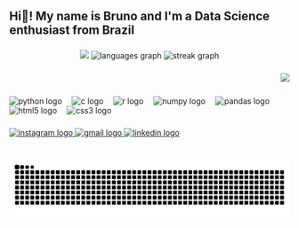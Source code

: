 <h2 align="left">Hi👋! My name is Bruno and I'm a Data Science enthusiast from Brazil</h2>

###


<div align="center">
  <img src= "https://github-readme-stats.vercel.app/api?username=eubrunoo&show_icons=true&count_private=true&theme=codeSTACKr&hide_border=true" height="170" />
  <img src="https://github-readme-stats.vercel.app/api/top-langs?username=eubrunoo&locale=en&hide=jupyter%20notebook&hide_title=false&layout=compact&card_width=320&langs_count=5&theme=codeSTACKr&hide_border=true"   height="170" alt="languages graph"  />
  <img src="https://streak-stats.demolab.com?user=eubrunoo&locale=en&mode=weekly&theme=codeSTACKr&hide_border=true&border_radius=5" height="170" alt="streak graph"  />
</div>

###

<div align="right" >
  <img height="200" src="https://media3.giphy.com/media/v1.Y2lkPTc5MGI3NjExYzJwOWk4Z2k0YXZ2dnU0a2p5aWlwNzNtN3pkOXJyeTF2bWszcDFmZiZlcD12MV9pbnRlcm5hbF9naWZfYnlfaWQmY3Q9Zw/50fuVHMGUVszu/giphy.webp"  />
</div>

###

<div align="left">
  <img src="https://cdn.jsdelivr.net/gh/devicons/devicon/icons/python/python-original.svg" height="40" alt="python logo"  />
  <img width="10" />
  <img src="https://cdn.jsdelivr.net/gh/devicons/devicon/icons/c/c-original.svg" height="40" alt="c logo"  />
  <img width="10" />
  <img src="https://cdn.jsdelivr.net/gh/devicons/devicon/icons/r/r-original.svg" height="40" alt="r logo"  />
  <img width="10" />
  <img src="https://cdn.jsdelivr.net/gh/devicons/devicon/icons/numpy/numpy-original.svg" height="40" alt="numpy logo"  />
  <img width="10" />
  <img src="https://cdn.jsdelivr.net/gh/devicons/devicon/icons/pandas/pandas-original.svg" height="40" alt="pandas logo"  />
  <img width="10" />
  <img src="https://cdn.jsdelivr.net/gh/devicons/devicon/icons/html5/html5-original.svg" height="40" alt="html5 logo"  />
  <img width="10" />
  <img src="https://cdn.jsdelivr.net/gh/devicons/devicon/icons/css3/css3-original.svg" height="40" alt="css3 logo"  />
</div>

###

<div align="left">
  <a href="https://www.instagram.com/eubruno.bm/" target="_blank">
    <img src="https://img.shields.io/static/v1?message=Instagram&logo=instagram&label=&color=E4405F&logoColor=white&labelColor=&style=for-the-badge" height="35" alt="instagram logo"  />
  </a>
  <a href="moreirabcf04@gmail.com" target="_blank">
    <img src="https://img.shields.io/static/v1?message=Gmail&logo=gmail&label=&color=D14836&logoColor=white&labelColor=&style=for-the-badge" height="35" alt="gmail logo"  />
  </a>
  <a href="https://www.linkedin.com/in/eubrunobm/" target="_blank">
    <img src="https://img.shields.io/static/v1?message=LinkedIn&logo=linkedin&label=&color=0077B5&logoColor=white&labelColor=&style=for-the-badge" height="35" alt="linkedin logo"  />
  </a>
</div>

###

<br clear="both">

<img src="https://raw.githubusercontent.com/eubrunoo/eubrunoo/output/snake.svg" alt="Snake animation" />

###
